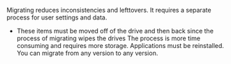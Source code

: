 Migrating reduces inconsistencies and lefttovers.
It requires a separate process for user settings and data.
- These items must be moved off of the drive and then back since the process of migrating wipes the drives
The process is more time consuming and requires more storage.
Applications must be reinstalled.
You can migrate from any version to any version.